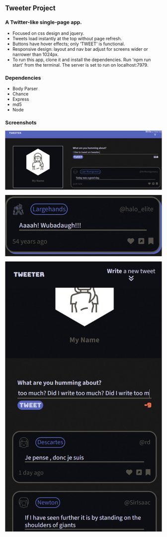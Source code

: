 ## Tweeter Project
### A Twitter-like single-page app.
- Focused on css design and jquery.
- Tweets load instantly at the top without page refresh.
- Buttons have hover effects; only ‘TWEET’ is functional.
- Responsive design: layout and nav bar adjust for screens wider or narrower than 1024px.
- To run this app, clone it and install the dependencies. Run 'npm run start' from the terminal. The server is set to run on localhost:7979.

### Dependencies
- Body Parser
- Chance
- Express
- md5
- Node

### Screenshots
!["Landscape Mode"](https://github.com/jon-jh/tweeter/blob/master/docs/landscape-mode.png?raw=true)

!["Hover Effect"](https://github.com/jon-jh/tweeter/blob/master/docs/hover-effect.png?raw=true)

!["Horizontal Mode"](https://github.com/jon-jh/tweeter/blob/master/docs/horizontal-mode.png?raw=true)
